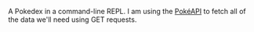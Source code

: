 A Pokedex in a command-line REPL. I am using the [PokéAPI](https://pokeapi.co/) to fetch all of the data we'll need using GET requests.
